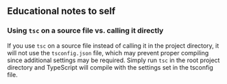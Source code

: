 ## Educational notes to self

### Using `tsc` on a source file vs. calling it directly
If you use `tsc` on a source file instead of calling it in the project directory, it will not use the `tsconfig.json` file, which may prevent proper compiling since additional settings may be required. Simply run `tsc` in the root project directory and TypeScript will compile with the settings set in the tsconfig file.